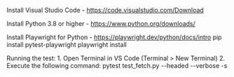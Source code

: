 Install Visual Studio Code - https://code.visualstudio.com/Download

Install Python 3.8 or higher - https://www.python.org/downloads/

Install Playwright for Python - https://playwright.dev/python/docs/intro
    pip install pytest-playwright
    playwright install

Running the test:
    1. Open Terminal in VS Code (Terminal > New Terminal)
    2. Execute the following command: pytest test_fetch.py --headed --verbose -s
